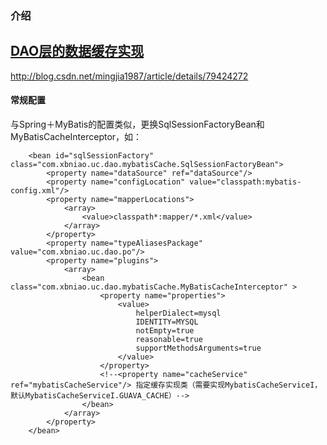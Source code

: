 ### 介绍

## [DAO层的数据缓存实现](http://blog.csdn.net/mingjia1987/article/details/79424272)
http://blog.csdn.net/mingjia1987/article/details/79424272


#### 常规配置
与Spring＋MyBatis的配置类似，更换SqlSessionFactoryBean和MyBatisCacheInterceptor，如：
```
    <bean id="sqlSessionFactory" class="com.xbniao.uc.dao.mybatisCache.SqlSessionFactoryBean">
        <property name="dataSource" ref="dataSource"/>
        <property name="configLocation" value="classpath:mybatis-config.xml"/>
        <property name="mapperLocations">
            <array>
                <value>classpath*:mapper/*.xml</value>
            </array>
        </property>
        <property name="typeAliasesPackage" value="com.xbniao.uc.dao.po"/>
        <property name="plugins">
            <array>
                <bean class="com.xbniao.uc.dao.mybatisCache.MyBatisCacheInterceptor" >
                    <property name="properties">
                        <value>
                            helperDialect=mysql
                            IDENTITY=MYSQL
                            notEmpty=true
                            reasonable=true
                            supportMethodsArguments=true
                        </value>
                    </property>
                    <!--<property name="cacheService" ref="mybatisCacheService"/> 指定缓存实现类（需要实现MybatisCacheServiceI，默认MybatisCacheServiceI.GUAVA_CACHE）-->
                </bean>
            </array>
        </property>
    </bean>
```


